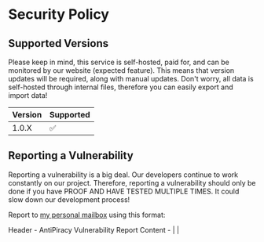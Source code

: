 # Security Policy

## Supported Versions

Please keep in mind, this service is self-hosted, paid for, and can be monitored by our website (expected feature).
This means that version updates will be required, along with manual updates.
Don't worry, all data is self-hosted through internal files, therefore you can easily export and import data!

| Version | Supported          |
| ------- | ------------------ |
| 1.0.X   | :white_check_mark: | - EOL expected by the end of 2024. Support for 2.0.X soon after.

## Reporting a Vulnerability

Reporting a vulnerability is a big deal. Our developers continue to work constantly on our project.
Therefore, reporting a vulnerability should only be done if you have PROOF AND HAVE TESTED MULTIPLE TIMES. It could slow down our development process!

Report to [my personal mailbox](mailto:corbinchandler777@icloud.com) using this format:

Header - AntiPiracy Vulnerability Report
Content - <problem> | <proof> | <solution>
